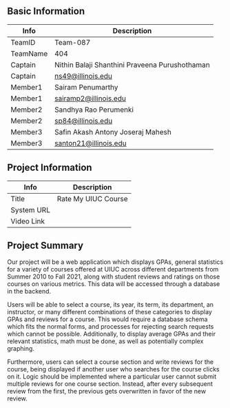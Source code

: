 ## Basic Information

|   Info      |                   Description                    |
| ----------- | ------------------------------------------------ |
| TeamID      |                     Team-087                     |
| TeamName    |                       404                        |
| Captain     |  Nithin Balaji Shanthini Praveena Purushothaman  |
| Captain     |               ns49@illinois.edu                  |
| Member1     |                Sairam Penumarthy                 |
| Member1     |               sairamp2@illinois.edu              |
| Member2     |               Sandhya Rao Perumenki              |
| Member2     |                sp84@illinois.edu                 |
| Member3     |         Safin Akash Antony Joseraj Mahesh        |
| Member3     |              santon21@illinois.edu               |

## Project Information

|   Info      |        Description     |
| ----------- | ---------------------- |
|  Title      |   Rate My UIUC Course  |
| System URL  |                        |
| Video Link  |                        |

## Project Summary
Our project will be a web application which displays GPAs, general statistics for a variety of courses offered at UIUC across different departments from Summer 2010 to Fall 2021, along with student reviews and ratings on those courses on various metrics. This data will be accessed through a database in the backend.

Users will be able to select a course, its year, its term, its department, an instructor, or many different combinations of these categories to display GPAs and reviews for a course. This would require a database schema which fits the normal forms, and processes for rejecting search requests which cannot be possible. Additionally, to display average GPAs and their relevant statistics, math must be done, as well as potentially complex graphing.

Furthermore, users can select a course section and write reviews for the course, being displayed if another user who searches for the course clicks on it. Logic should be implemented where a particular user cannot submit multiple reviews for one course section. Instead, after every subsequent review from the first, the previous gets overwritten in favor of the new review.
